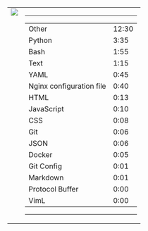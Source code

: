 
<table><tr>
<td valign="top">
  <img src="https://wakatime.com/share/@Aperture/0cd21d5d-ac4f-458d-9c71-d06f479c1297.png" />
</td>

<td valign="top">
  <hr>
  <table>
    <tr><td>Other</td><td>12:30</td></tr><tr><td>Python</td><td>3:35</td></tr><tr><td>Bash</td><td>1:55</td></tr><tr><td>Text</td><td>1:15</td></tr><tr><td>YAML</td><td>0:45</td></tr><tr><td>Nginx configuration file</td><td>0:40</td></tr><tr><td>HTML</td><td>0:13</td></tr><tr><td>JavaScript</td><td>0:10</td></tr><tr><td>CSS</td><td>0:08</td></tr><tr><td>Git</td><td>0:06</td></tr><tr><td>JSON</td><td>0:06</td></tr><tr><td>Docker</td><td>0:05</td></tr><tr><td>Git Config</td><td>0:01</td></tr><tr><td>Markdown</td><td>0:01</td></tr><tr><td>Protocol Buffer</td><td>0:00</td></tr><tr><td>VimL</td><td>0:00</td></tr>
  </table>
  <hr>
</td>
</tr></table>

